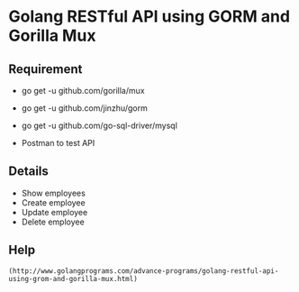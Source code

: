 # Golang RESTful API using GORM and Gorilla Mux

## Requirement
  
  * go get -u github.com/gorilla/mux
  * go get -u github.com/jinzhu/gorm
  * go get -u github.com/go-sql-driver/mysql
  
  * Postman to test API

## Details

   * Show employees
   * Create employee 
   * Update employee
   * Delete employee
  
## Help
  
    (http://www.golangprograms.com/advance-programs/golang-restful-api-using-grom-and-gorilla-mux.html)
